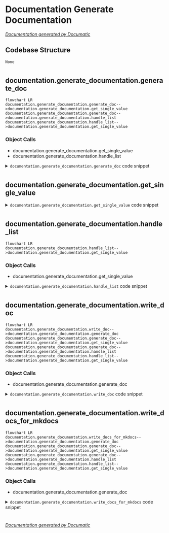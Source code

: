 # Documentation Generate Documentation

[_Documentation generated by Documatic_](https://www.documatic.com)

<!---Documatic-section-Codebase Structure-start--->
## Codebase Structure

<!---Documatic-block-system_architecture-start--->
```mermaid
None
```
<!---Documatic-block-system_architecture-end--->

# #
<!---Documatic-section-Codebase Structure-end--->

<!---Documatic-section-documentation.generate_documentation.generate_doc-start--->
## documentation.generate_documentation.generate_doc

<!---Documatic-section-generate_doc-start--->
```mermaid
flowchart LR
documentation.generate_documentation.generate_doc-->documentation.generate_documentation.get_single_value
documentation.generate_documentation.generate_doc-->documentation.generate_documentation.handle_list
documentation.generate_documentation.handle_list-->documentation.generate_documentation.get_single_value
```

### Object Calls

* documentation.generate_documentation.get_single_value
* documentation.generate_documentation.handle_list

<!---Documatic-block-documentation.generate_documentation.generate_doc-start--->
<details>
	<summary><code>documentation.generate_documentation.generate_doc</code> code snippet</summary>

```python
def generate_doc(module_type, root_path, logo_path='logos'):
    markdown = []
    current_path = os.path.join(root_path, 'website', module_type)
    files = sorted(os.listdir(current_path))
    githubpath = f'{githublink}/{module_type}'
    for filename in files:
        modulename = filename.split('.json')[0]
        githubref = f'{githubpath}/{modulename}.py'
        markdown.append(f'\n#### [{modulename}]({githubref})\n')
        filename = os.path.join(current_path, filename)
        print(f'Processing {filename}')
        with open(filename, 'rt') as f:
            definition = json.loads(f.read())
        if 'logo' in definition:
            logo = os.path.join(logo_path, definition.pop('logo'))
            markdown.append(f'\n<img src={logo} height=60>\n')
        if 'description' in definition:
            markdown.append(f"\n{definition.pop('description')}\n")
        for (field, value) in sorted(definition.items()):
            if not value:
                continue
            if isinstance(value, list):
                markdown.append(handle_list(field, value))
                continue
            markdown.append(get_single_value(field, value.replace('\n', '\n>')))
        markdown.append('\n-----\n')
    return markdown
```
</details>
<!---Documatic-block-documentation.generate_documentation.generate_doc-end--->
<!---Documatic-section-generate_doc-end--->

# #
<!---Documatic-section-documentation.generate_documentation.generate_doc-end--->

<!---Documatic-section-documentation.generate_documentation.get_single_value-start--->
## documentation.generate_documentation.get_single_value

<!---Documatic-section-get_single_value-start--->
<!---Documatic-block-documentation.generate_documentation.get_single_value-start--->
<details>
	<summary><code>documentation.generate_documentation.get_single_value</code> code snippet</summary>

```python
def get_single_value(field, value):
    return f'- **{field}**:\n>{value}\n'
```
</details>
<!---Documatic-block-documentation.generate_documentation.get_single_value-end--->
<!---Documatic-section-get_single_value-end--->

# #
<!---Documatic-section-documentation.generate_documentation.get_single_value-end--->

<!---Documatic-section-documentation.generate_documentation.handle_list-start--->
## documentation.generate_documentation.handle_list

<!---Documatic-section-handle_list-start--->
```mermaid
flowchart LR
documentation.generate_documentation.handle_list-->documentation.generate_documentation.get_single_value
```

### Object Calls

* documentation.generate_documentation.get_single_value

<!---Documatic-block-documentation.generate_documentation.handle_list-start--->
<details>
	<summary><code>documentation.generate_documentation.handle_list</code> code snippet</summary>

```python
def handle_list(field, values):
    if len(values) == 1:
        return get_single_value(field, values[0])
    values = '\n> - '.join(values)
    return f'- **{field}**:\n> - {values}\n'
```
</details>
<!---Documatic-block-documentation.generate_documentation.handle_list-end--->
<!---Documatic-section-handle_list-end--->

# #
<!---Documatic-section-documentation.generate_documentation.handle_list-end--->

<!---Documatic-section-documentation.generate_documentation.write_doc-start--->
## documentation.generate_documentation.write_doc

<!---Documatic-section-write_doc-start--->
```mermaid
flowchart LR
documentation.generate_documentation.write_doc-->documentation.generate_documentation.generate_doc
documentation.generate_documentation.generate_doc-->documentation.generate_documentation.get_single_value
documentation.generate_documentation.generate_doc-->documentation.generate_documentation.handle_list
documentation.generate_documentation.handle_list-->documentation.generate_documentation.get_single_value
```

### Object Calls

* documentation.generate_documentation.generate_doc

<!---Documatic-block-documentation.generate_documentation.write_doc-start--->
<details>
	<summary><code>documentation.generate_documentation.write_doc</code> code snippet</summary>

```python
def write_doc(root_path):
    markdown = ['# MISP modules documentation\n']
    for (_path, title) in zip(module_types, titles):
        markdown.append(f'\n## {title}\n')
        markdown.extend(generate_doc(_path, root_path))
    with open('README.md', 'w') as w:
        w.write(''.join(markdown))
```
</details>
<!---Documatic-block-documentation.generate_documentation.write_doc-end--->
<!---Documatic-section-write_doc-end--->

# #
<!---Documatic-section-documentation.generate_documentation.write_doc-end--->

<!---Documatic-section-documentation.generate_documentation.write_docs_for_mkdocs-start--->
## documentation.generate_documentation.write_docs_for_mkdocs

<!---Documatic-section-write_docs_for_mkdocs-start--->
```mermaid
flowchart LR
documentation.generate_documentation.write_docs_for_mkdocs-->documentation.generate_documentation.generate_doc
documentation.generate_documentation.generate_doc-->documentation.generate_documentation.get_single_value
documentation.generate_documentation.generate_doc-->documentation.generate_documentation.handle_list
documentation.generate_documentation.handle_list-->documentation.generate_documentation.get_single_value
```

### Object Calls

* documentation.generate_documentation.generate_doc

<!---Documatic-block-documentation.generate_documentation.write_docs_for_mkdocs-start--->
<details>
	<summary><code>documentation.generate_documentation.write_docs_for_mkdocs</code> code snippet</summary>

```python
def write_docs_for_mkdocs(root_path):
    for (_path, title) in zip(module_types, titles):
        markdown = generate_doc(_path, root_path, logo_path='../logos')
        with open(os.path.join(root_path, 'mkdocs', f'{_path}.md'), 'w') as w:
            w.write(''.join(markdown))
```
</details>
<!---Documatic-block-documentation.generate_documentation.write_docs_for_mkdocs-end--->
<!---Documatic-section-write_docs_for_mkdocs-end--->

# #
<!---Documatic-section-documentation.generate_documentation.write_docs_for_mkdocs-end--->

[_Documentation generated by Documatic_](https://www.documatic.com)